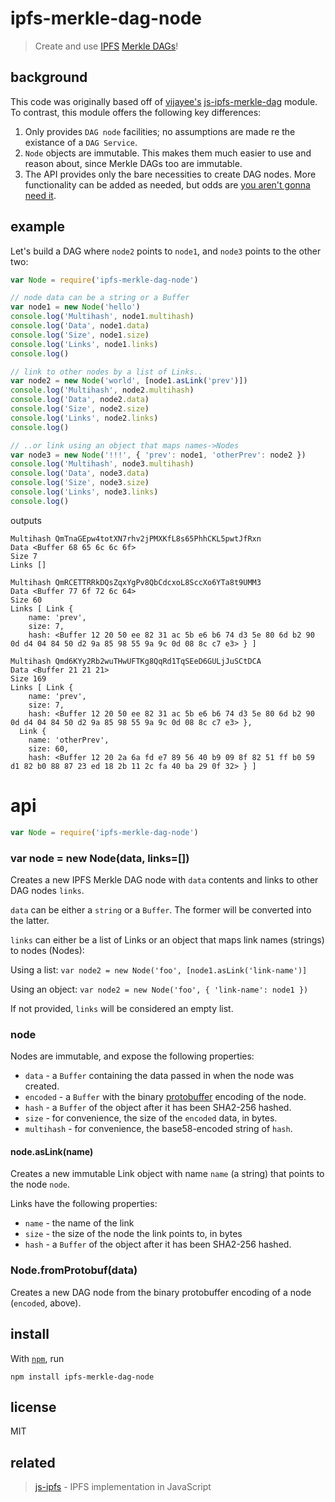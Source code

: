 # ipfs-merkle-dag-node

> Create and use [IPFS](https://ipfs.io) [Merkle
> DAGs](https://github.com/jbenet/random-ideas/issues/20)!

## background

This code was originally based off of [vijayee's](https://github.com/vijayee)
[js-ipfs-merkle-dag](https://github.com/vijayee/js-ipfs-merkle-dag) module. To
contrast, this module offers the following key differences:

1. Only provides `DAG node` facilities; no assumptions are made re the existance
   of a `DAG Service`.
2. `Node` objects are immutable. This makes them much easier to use and reason
   about, since Merkle DAGs too are immutable.
3. The API provides only the bare necessities to create DAG nodes. More
   functionality can be added as needed, but odds are [you aren't gonna need
   it](http://c2.com/cgi/wiki?YouArentGonnaNeedIt).

## example

Let's build a DAG where `node2` points to `node1`, and `node3` points to the
other two:

```js
var Node = require('ipfs-merkle-dag-node')

// node data can be a string or a Buffer
var node1 = new Node('hello')
console.log('Multihash', node1.multihash)
console.log('Data', node1.data)
console.log('Size', node1.size)
console.log('Links', node1.links)
console.log()

// link to other nodes by a list of Links..
var node2 = new Node('world', [node1.asLink('prev')])
console.log('Multihash', node2.multihash)
console.log('Data', node2.data)
console.log('Size', node2.size)
console.log('Links', node2.links)
console.log()

// ..or link using an object that maps names->Nodes
var node3 = new Node('!!!', { 'prev': node1, 'otherPrev': node2 })
console.log('Multihash', node3.multihash)
console.log('Data', node3.data)
console.log('Size', node3.size)
console.log('Links', node3.links)
console.log()
```

outputs

```
Multihash QmTnaGEpw4totXN7rhv2jPMXKfL8s65PhhCKL5pwtJfRxn
Data <Buffer 68 65 6c 6c 6f>
Size 7
Links []

Multihash QmRCETTRRkDQsZqxYgPv8QbCdcxoL8SccXo6YTa8t9UMM3
Data <Buffer 77 6f 72 6c 64>
Size 60
Links [ Link {
    name: 'prev',
    size: 7,
    hash: <Buffer 12 20 50 ee 82 31 ac 5b e6 b6 74 d3 5e 80 6d b2 90 0d d4 04 84 50 d2 9a 85 98 55 9a 9c 0d 08 8c c7 e3> } ]

Multihash Qmd6KYy2Rb2wuTHwUFTKg8QqRd1TqSEeD6GULjJuSCtDCA
Data <Buffer 21 21 21>
Size 169
Links [ Link {
    name: 'prev',
    size: 7,
    hash: <Buffer 12 20 50 ee 82 31 ac 5b e6 b6 74 d3 5e 80 6d b2 90 0d d4 04 84 50 d2 9a 85 98 55 9a 9c 0d 08 8c c7 e3> },
  Link {
    name: 'otherPrev',
    size: 60,
    hash: <Buffer 12 20 2a 6a fd e7 89 56 40 b9 09 8f 82 51 ff b0 59 d1 82 b0 88 87 23 ed 18 2b 11 2c fa 40 ba 29 0f 32> } ]
```

# api

```js
var Node = require('ipfs-merkle-dag-node')
```

### var node = new Node(data, links=[])

Creates a new IPFS Merkle DAG node with `data` contents and links to other DAG
nodes `links`.

`data` can be either a `string` or a `Buffer`. The former will be converted into
the latter.

`links` can either be a list of Links or an object that maps link names
(strings) to nodes (Nodes):

Using a list: `var node2 = new Node('foo', [node1.asLink('link-name')]`

Using an object: `var node2 = new Node('foo', { 'link-name': node1 })`

If not provided, `links` will be considered an empty list.

### node

Nodes are immutable, and expose the following properties:

- `data` - a `Buffer` containing the data passed in when the node was created.
- `encoded` - a `Buffer` with the binary
  [protobuffer](https://developers.google.com/protocol-buffers/) encoding of the
  node.
- `hash` - a `Buffer` of the object after it has been SHA2-256 hashed.
- `size` - for convenience, the size of the `encoded` data, in bytes.
- `multihash` - for convenience, the base58-encoded string of `hash`.

#### node.asLink(name)

Creates a new immutable Link object with name `name` (a string) that points to
the node `node`.

Links have the following properties:

- `name` - the name of the link
- `size` - the size of the node the link points to, in bytes
- `hash` - a `Buffer` of the object after it has been SHA2-256 hashed.

### Node.fromProtobuf(data)

Creates a new DAG node from the binary protobuffer encoding of a node
(`encoded`, above).

## install

With [`npm`](http://npmjs.org/), run

```
npm install ipfs-merkle-dag-node
```

## license

MIT

## related

> [js-ipfs](https://github.com/ipfs/js-ipfs/) - IPFS implementation in
> JavaScript
